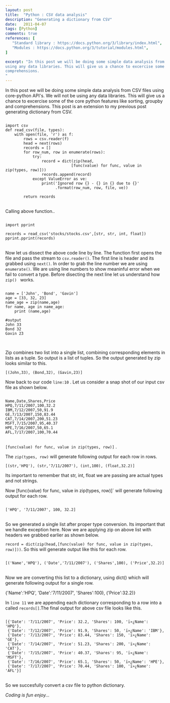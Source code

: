 ```yaml
---
layout: post
title:  "Python : CSV data analysis"
description: "Generating a dictionary from CSV"
date:   2011-04-07
tags: [Python]
comments: true
references: [
   "Standard library : https://docs.python.org/3/library/index.html",
   "Modules : https://docs.python.org/3/tutorial/modules.html",
]

excerpt: "In this post we will be doing some simple data analysis from CSV files using core-python API's. We will not be
using any data libraries. This will give us a chance to excercise some of the core python features like sorting, groupby and
comprehensions. 
"
---  
```


In this post we will be doing some simple data analysis from CSV files using core-python API's. We will not be
using any data libraries. This will give us a chance to excercise some of the core python features like sorting, groupby and
comprehensions. This post is an extension to my previous post generating dictionary from CSV.

<pre class='line-numbers'>
<code class='language-python'>
import csv
def read_csv(file, types):
    with open(file, 'r') as f:
        rows = csv.reader(f)
        head = next(rows)
        records = []
        for row_num, row in enumerate(rows):
            try:
                record = dict(zip(head,
                             [func(value) for func, value in zip(types, row)]))
                records.append(record)
            except ValueError as ve:
                print('Ignored row {} - {} in {} due to {}'
                      .format(row_num, row, file, ve))

        return records
</code>
</pre>

Calling above function..

<pre class='line-numbers'>
<code class='language-python'>
import pprint

records = read_csv('stocks/stocks.csv',[str, str, int, float])
pprint.pprint(records)
</code>
</pre>

Now let us dissect the above code line by line. The function first opens the file and pass the
stream to `csv.reader()`. The first line is header and its grabbed using `next()`. In order to 
grab the line number we are using `enumerate()`. We are using line numbers to show meaninful error
when we fail to convert a type. Before disecting the next line let us understand how `zip() ` works.

<pre class='line-numbers'>
<code class='language-python'>
name = ['John', 'Bond', 'Gavin']
age = [33, 32, 23]
name_age = zip(name,age)
for name, age in name_age:
    print (name,age)

#output
John 33
Bond 32
Gavin 23

</code>
</pre>

Zip combines two list into a single list, combining corresponding elements in lists as a tuple. So
output is a list of tuples. So the output generated by zip looks similar to this.

`[(John,33), (Bond,32), (Gavin,23)]` 

Now back to our code `line:10` . Let us consider a snap shot of our input csv file as shown below.

<pre class='line-numbers'>
<code class='language-bash'>
Name,Date,Shares,Price
HPQ,7/11/2007,100,32.2
IBM,7/12/2007,50,91.9
GE,7/13/2007,150,83.44
CAT,7/14/2007,200,51.23
MSFT,7/15/2007,95,40.37
HPE,7/16/2007,50,65.1
AFL,7/17/2007,100,70.44
</code>
</pre>

`[func(value) for func, value in zip(types, row)]` .

The `zip(types, row)` will generate following output for each row in rows.

`[(str,'HPQ'), (str,'7/11/2007'), (int,100), (float,32.2)]`  

Its important to remember that str, int, float we are passing are actual types and not strings.

Now [func(value) for func, value in zip(types, row)]`  will generate following output for each row.

<pre class='line-numbers'>
<code class='language-'>
['HPQ', '7/11/2007', 100, 32.2]   
</code>
</pre>

So we generated a single list after proper type conversion. Its important that we handle exception here.
Now we are applying zip on above list with headers we grabbed earlier as shown below.

`record = dict(zip(head,[func(value) for func, value in zip(types, row)]))`. So this will generate output
like this for each row.

<pre class='line-numbers'>
<code class='language-'>
[('Name','HPQ'), ('Date','7/11/2007'), ('Shares',100), ('Price',32.2)]   
</code>
</pre>

Now we are converting this list to a dictionary, using dict() which will generate following output for a single
row.

{'Name':'HPQ', 'Date':'7/11/2007', 'Shares':100), ('Price':32.2)}

In `line 11` we are appending each dictionary corresponding to a row into a called `records[]`.The final output
for above csv file looks like this.

<pre class='line-numbers'>
<code class='language-bash'>
[{'Date': '7/11/2007', 'Price': 32.2, 'Shares': 100, 'ï»¿Name': 'HPQ'},
 {'Date': '7/12/2007', 'Price': 91.9, 'Shares': 50, 'ï»¿Name': 'IBM'},
 {'Date': '7/13/2007', 'Price': 83.44, 'Shares': 150, 'ï»¿Name': 'GE'},
 {'Date': '7/14/2007', 'Price': 51.23, 'Shares': 200, 'ï»¿Name': 'CAT'},
 {'Date': '7/15/2007', 'Price': 40.37, 'Shares': 95, 'ï»¿Name': 'MSFT'},
 {'Date': '7/16/2007', 'Price': 65.1, 'Shares': 50, 'ï»¿Name': 'HPE'},
 {'Date': '7/17/2007', 'Price': 70.44, 'Shares': 100, 'ï»¿Name': 'AFL'}]
</code>
</pre>

So we succesfully convert a csv file to python dictionary.
 
_Coding is fun enjoy..._  
